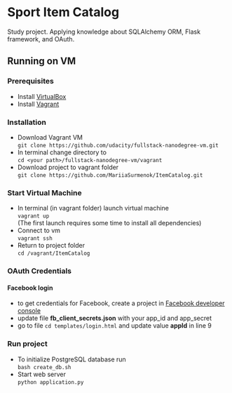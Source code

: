 # Sport Item Catalog
Study project. Applying knowledge
about SQLAlchemy ORM, Flask framework, and OAuth.

## Running on VM
### Prerequisites
* Install [VirtualBox](https://www.virtualbox.org/wiki/Downloads)
* Install [Vagrant](https://www.vagrantup.com/)

### Installation
* Download Vagrant VM<br>
`git clone https://github.com/udacity/fullstack-nanodegree-vm.git`
* In terminal change directory to<br>
`cd <your path>/fullstack-nanodegree-vm/vagrant`
* Download project to vagrant folder<br>
`git clone https://github.com/MariiaSurmenok/ItemCatalog.git`

### Start Virtual Machine
* In terminal (in vagrant folder) launch virtual machine<br>
`vagrant up`<br>
(The first launch requires some time to install all dependencies)
* Connect to vm<br>
`vagrant ssh`
* Return to project folder<br>
`cd /vagrant/ItemCatalog`

### OAuth Credentials
#### Facebook login
* to get credentials for Facebook, create a project in [Facebook developer console](https://developers.facebook.com/)
* update file **fb_client_secrets.json** with your app_id and app_secret
* go to file `cd templates/login.html` and update value **appId** in line 9

### Run project
* To initialize PostgreSQL database run<br>
`bash create_db.sh`
* Start web server<br>
`python application.py`





